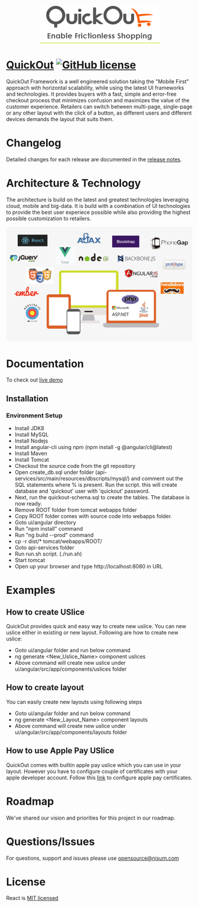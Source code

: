 <p align="center"><a href="https://quickout.mynisum.com" target="_blank"><img src="./logo.png" alt="Quickout logo"></a></p>

# [QuickOut](https://quickout.mynisum.org/) [![GitHub license](https://img.shields.io/badge/license-MIT-blue.svg)](./LICENSE.txt)

QuickOut Framework is a well engineered solution taking the "Mobile First" approach with horizontal scalability, while using the latest UI frameworks and technologies. It provides buyers with a fast, simple and error-free checkout process that minimizes confusion and maximizes the value of the customer experience. Retailers can switch between multi-page, single-page or any other layout with the click of a button, as different users and different devices demands the layout that suits them. 

# Changelog

Detailed changes for each release are documented in the [release notes](./CHANGELOG.md).

# Architecture & Technology

The architecture is build on the latest and greatest technologies leveraging cloud, mobile and big-data. It is build with a combination of UI technologies to provide the best user experiece possible while also providing the highest possible customization to retailers.

<p align="center"><a href="https://quickout.mynisum.com" target="_blank"><img src="./platforms.png" alt="Quickout logo"></a></p>

# Documentation

To check out [live demo](https://quickout.mynisum.com) 

## Installation

### Environment Setup
- Install JDK8
- Install MySQL
- Install Nodejs
- Install angular-cli using npm (npm install -g @angular/cli@latest)
- Install Maven
- Install Tomcat
- Checkout the source code from the git repository
- Open create_db.sql  under folder (api-services/src/main/resources/dbscripts/mysql/) and comment out the SQL statements where % is present. Run the script. this will create database and 'quickout' user with 'quickout' password.
- Next, run the quickout-schema.sql to create the tables. The database is now ready.
- Remove ROOT folder from tomcat webapps folder
- Copy ROOT folder comes with source code into webapps folder. 
- Goto ui/angular directory
- Run "npm install" command
- Run "ng build --prod" command
- cp -r dist/* tomcat/webapps/ROOT/
- Goto api-services folder
- Run run.sh script. (./run.sh)
- Start tomcat
- Open up your browser and type http://localhost:8080 in URL

# Examples

## How to create USlice
QuickOut provides quick and easy way to create new uslice. You can new uslice either in existing or new layout. Following are how to create new uslice:
- Goto ui/angular folder and run below command
- ng generate <New_Uslice_Name> component uslices 
- Above command will create new uslice under ui/angular/src/app/components/uslices folder

## How to create layout
You can easily create new layouts using following steps
- Goto ui/angular folder and run below command
- ng generate <New_Layout_Name> component layouts 
- Above command will create new uslice under ui/angular/src/app/components/layouts folder

## How to use Apple Pay USlice
QuickOut comes with builtin apple pay uslice which you can use in your layout. However you have to configure couple of certificates with your apple developer account. Follow this [link](https://developer.apple.com/videos/play/tutorials/configuring-your-developer-account-for-apple-pay/) to configure apple pay certificates.

# Roadmap

We've shared our vision and priorities for this project in our roadmap.

# Questions/Issues

For questions, support and issues please use opensource@nisum.com

# License

React is [MIT licensed](./LICENSE.txt)
